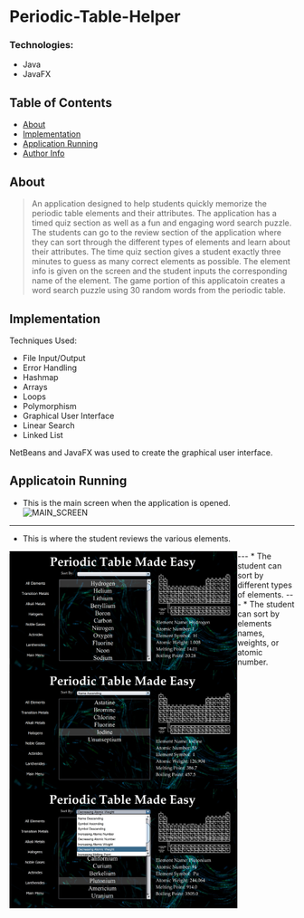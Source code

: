 # Periodic-Table-Helper

### Technologies:

- Java
- JavaFX

## Table of Contents

- [About](#about)
- [Implementation](#implementation)
- [Application Running](#application)
- [Author Info](#author-info)

## About

> An application designed to help students quickly memorize the periodic table elements and their attributes. The application has a timed quiz section as well as a fun and engaging word search puzzle. The students can go to the review section of the application where they can sort through the different types of elements and learn about their attributes. The time quiz section gives a student exactly three minutes to guess as many correct elements as possible. The element info is given on the screen and the student inputs the corresponding name of the element. The game portion of this applicatoin creates a word search puzzle using 30 random words from the periodic table.

## Implementation

Techniques Used:
- File Input/Output
- Error Handling
- Hashmap
- Arrays
- Loops
- Polymorphism
- Graphical User Interface
- Linear Search
- Linked List

NetBeans and JavaFX was used to create the graphical user interface.

## Applicatoin Running

* This is the main screen when the application is opened.
![MAIN_SCREEN](README-images/mainScreen..png)

---

* This is where the student reviews the various elements.
<img align="left" alt="Tasks" width="80%" src="https://github.com/ayubS13/Periodic-Table-Helper/blob/main/README-images/overView.PNG?raw=true" />
---
* The student can sort by different types of elements.
<img align="left" alt="Tasks" width="80%" src="https://github.com/ayubS13/Periodic-Table-Helper/blob/main/README-images/sortTypes.PNG?raw=true" />
---
* The student can sort by elements names, weights, or atomic number.
<img align="left" alt="Tasks" width="80%" src="https://github.com/ayubS13/Periodic-Table-Helper/blob/main/README-images/sortingTypes.jpg?raw=true" />
